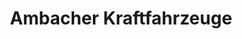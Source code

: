 ---
title: "Ambacher Kraftfahrzeuge"
url: /wernau-neckar/ambacher-kraftfahrzeuge-plochinger-strasse/
shop: Autowerkstatt
---